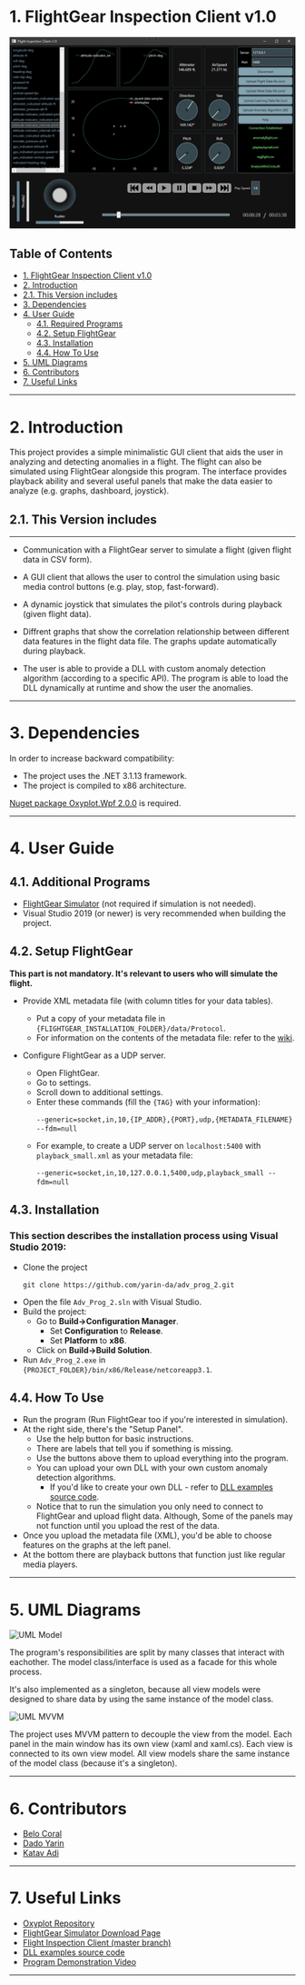 # 1. FlightGear Inspection Client v1.0

![Screenshot](resources/images/screenshot.png)

## Table of Contents
* [1. FlightGear Inspection Client v1.0](#1-flightgear-inspection-client-v10)
* [2. Introduction](#2-introduction)
* [2.1. This Version includes](#21-this-version-includes)
* [3. Dependencies](#3-dependencies)
* [4. User Guide](#4-user-guide)
  *  [4.1. Required Programs](#41-required-programs)
  * [4.2. Setup FlightGear](#42-setup-flightgear)
  * [4.3. Installation](#43-installation)
  * [4.4. How To Use](#44-how-to-use)
* [5. UML Diagrams](#5-uml-diagrams)
* [6. Contributors](#6-contributors)
* [7. Useful Links](#7-useful-links)

***

# 2. Introduction

This project provides a simple minimalistic GUI client that aids the user in analyzing and detecting anomalies in a flight. The flight can also be simulated using FlightGear alongside this program. The interface provides playback ability and several useful panels that make the data easier to analyze (e.g. graphs, dashboard, joystick).

## 2.1. This Version includes

***

* Communication with a FlightGear server to simulate a flight (given flight data in CSV form).

* A GUI client that allows the user to control the simulation using basic media control buttons (e.g. play, stop, fast-forward).

* A dynamic joystick that simulates the pilot's controls during playback (given flight data).

* Diffrent graphs that show the correlation relationship between different data features in the flight data file.
The graphs update automatically during playback.

* The user is able to provide a DLL with custom anomaly detection algorithm (according to a specific API). The program is able to load the DLL dynamically at runtime and show the user the anomalies.

***

# 3. Dependencies

In order to increase backward compatibility:

* The project uses the .NET 3.1.13 framework.
* The project is compiled to x86 architecture.

[Nuget package Oxyplot.Wpf 2.0.0](https://github.com/oxyplot/oxyplot) is required.

***

# 4. User Guide

## 4.1. Additional Programs

* [FlightGear Simulator](https://www.flightgear.org/download) (not required if simulation is not needed).
* Visual Studio 2019 (or newer) is very recommended when building the project.
   
## 4.2. Setup FlightGear
**This part is not mandatory. It's relevant to users who will simulate the flight.**
* Provide XML metadata file (with column titles for your data tables).
  * Put a copy of your metadata file in `{FLIGHTGEAR_INSTALLATION_FOLDER}/data/Protocol`.
  * For information on the contents of the metadata file: refer to the [wiki](https://wiki.flightgear.org/XML).

* Configure FlightGear as a UDP server.
  * Open FlightGear.
  * Go to settings.
  * Scroll down to additional settings.
  * Enter these commands (fill the `{TAG}` with your information):
    ```
    --generic=socket,in,10,{IP_ADDR},{PORT},udp,{METADATA_FILENAME} --fdm=null
    ```
  * For example, to create a UDP server on `localhost:5400` with `playback_small.xml` as your metadata file:
    ```
    --generic=socket,in,10,127.0.0.1,5400,udp,playback_small --fdm=null
    ```

## 4.3. Installation

### This section describes the installation process using Visual Studio 2019:

* Clone the project
  ```
  git clone https://github.com/yarin-da/adv_prog_2.git
  ```
* Open the file `Adv_Prog_2.sln` with Visual Studio.
* Build the project:
  * Go to **Build->Configuration Manager**.
    * Set **Configuration** to **Release**.
    * Set **Platform** to **x86**.
  * Click on **Build->Build Solution**.
* Run `Adv_Prog_2.exe` in `{PROJECT_FOLDER}/bin/x86/Release/netcoreapp3.1`.

## 4.4. How To Use

* Run the program (Run FlightGear too if you're interested in simulation).
* At the right side, there's the "Setup Panel". 
  * Use the help button for basic instructions.
  * There are labels that tell you if something is missing.
  * Use the buttons above them to upload everything into the program.
  * You can upload your own DLL with your own custom anomaly detection algorithms.
    * If you'd like to create your own DLL - refer to [DLL examples source code](https://github.com/yarin-da/adv_prog_2_dll).
  * Notice that to run the simulation you only need to connect to FlightGear and upload flight data. Although, Some of the panels may not function until you upload the rest of the data.
* Once you upload the metadata file (XML), you'd be able to choose features on the graphs at the left panel.
* At the bottom there are playback buttons that function just like regular media players.

***

# 5. UML Diagrams

![UML Model](diagrams/uml_model.PNG)

The program's responsibilities are split by many classes that interact with eachother. The model class/interface is used as a facade for this whole process.

It's also implemented as a singleton, because all view models were designed to share data by using the same instance of the model class.

![UML MVVM](diagrams/uml_mvvm.PNG)

The project uses MVVM pattern to decouple the view from the model.
Each panel in the main window has its own view (xaml and xaml.cs).
Each view is connected to its own view model.
All view models share the same instance of the model class (because it's a singleton).

***

# 6. Contributors

* [Belo Coral](https://github.com/coralbelo)
* [Dado Yarin](https://github.com/yarin-da)
* [Katav Adi](https://github.com/AdiKatav)

***

# 7. Useful Links

* [Oxyplot Repository](https://github.com/oxyplot/oxyplot)
* [FlightGear Simulator Download Page](https://www.flightgear.org/download)
* [Flight Inspection Client (master branch)](https://github.com/yarin-da/adv_prog_2)
* [DLL examples source code](https://github.com/yarin-da/adv_prog_2_dll)
* [Program Demonstration Video](YOUTUBE_LINK)
   
***